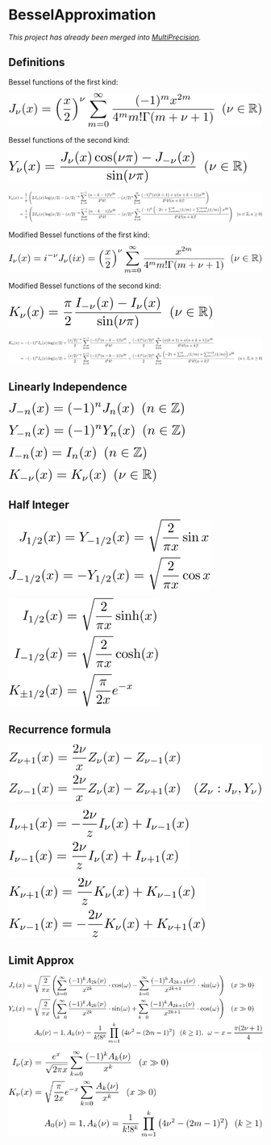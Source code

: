 # BesselApproximation

*This project has already been merged into [MultiPrecision](https://github.com/tk-yoshimura/MultiPrecision).*

## Definitions

Bessel functions of the first kind:

![define besselJ](https://github.com/tk-yoshimura/BesselApproximation/blob/main/figures/define_besselJ.svg)

Bessel functions of the second kind:

![define besselY](https://github.com/tk-yoshimura/BesselApproximation/blob/main/figures/define_besselY.svg)

![int besselY](https://github.com/tk-yoshimura/BesselApproximation/blob/main/figures/int_besselY.svg)

Modified Bessel functions  of the first kind:

![define besselI](https://github.com/tk-yoshimura/BesselApproximation/blob/main/figures/define_besselI.svg)

Modified Bessel functions  of the second kind:

![define besselK](https://github.com/tk-yoshimura/BesselApproximation/blob/main/figures/define_besselK.svg)

![int besselK](https://github.com/tk-yoshimura/BesselApproximation/blob/main/figures/int_besselK.svg)

## Linearly Independence

![depend besselJ](https://github.com/tk-yoshimura/BesselApproximation/blob/main/figures/depend_besselJ.svg)

![depend besselY](https://github.com/tk-yoshimura/BesselApproximation/blob/main/figures/depend_besselY.svg)

![depend besselI](https://github.com/tk-yoshimura/BesselApproximation/blob/main/figures/depend_besselI.svg)

![depend besselK](https://github.com/tk-yoshimura/BesselApproximation/blob/main/figures/depend_besselK.svg)

## Half Integer

![halfint besselJY](https://github.com/tk-yoshimura/BesselApproximation/blob/main/figures/halfint_besselJY.svg)

![halfint besselIK](https://github.com/tk-yoshimura/BesselApproximation/blob/main/figures/halfint_besselIK.svg)

## Recurrence formula

![recurr besselJY](https://github.com/tk-yoshimura/BesselApproximation/blob/main/figures/recurr_besselJY.svg)

![recurr besselI](https://github.com/tk-yoshimura/BesselApproximation/blob/main/figures/recurr_besselI.svg)

![recurr besselK](https://github.com/tk-yoshimura/BesselApproximation/blob/main/figures/recurr_besselK.svg)

## Limit Approx

![limit besselJY](https://github.com/tk-yoshimura/BesselApproximation/blob/main/figures/limit_besselJY.svg)

![limit besselIK](https://github.com/tk-yoshimura/BesselApproximation/blob/main/figures/limit_besselIK.svg)
